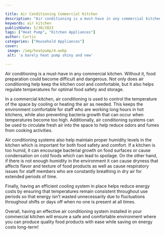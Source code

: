 ```yaml
---

title: Air Conditioning Commercial Kitchen
description: "Air conditioning is a must-have in any commercial kitchen. Without it, food preparation could become difficult and dangerous. Not ...keep reading to learn"
keywords: air kitchen
publishDate: 5/30/2023
tags: ["Heat Pump", "Kitchen Appliances"]
author: Curtis
categories: ["Household Appliances"]
cover: 
 image: /img/heatpump/4.webp
 alt: 'a barely heat pump shiny and new'

---
```


Air conditioning is a must-have in any commercial kitchen. Without it, food preparation could become difficult and dangerous. Not only does air conditioning help keep the kitchen cool and comfortable, but it also helps regulate temperatures for optimal food safety and storage.

In a commercial kitchen, air conditioning is used to control the temperature of the space by cooling or heating the air as needed. This keeps the environment comfortable for staff who are working long hours in hot kitchens, while also preventing bacteria growth that can occur when temperatures become too high. Additionally, air conditioning systems can be used to circulate fresh air into the space to help reduce odors and fumes from cooking activities.

Air conditioning systems also help maintain proper humidity levels in the kitchen which is important for both food safety and comfort. If a kitchen is too humid, it can encourage bacterial growth on food surfaces or cause condensation on cold foods which can lead to spoilage. On the other hand, if there is not enough humidity in the environment it can cause dryness that affects flavor and texture of food products as well as cause respiratory issues for staff members who are constantly breathing in dry air for extended periods of time.

Finally, having an efficient cooling system in place helps reduce energy costs by ensuring that temperatures remain consistent throughout use periods so that energy isn’t wasted unnecessarily due to fluctuations throughout shifts or days off when no one is present at all times. 

Overall, having an effective air conditioning system installed in your commercial kitchen will ensure a safe and comfortable environment where you can produce quality food products with ease while saving on energy costs long-term!

